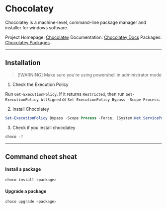 # Chocolatey

Chocolatey is a machine-level, command-line package manager and installer for windows software.

Project Homepage: [Chocolatey](https://chocolatey.org) 
Documentation: [Chocolatey Docs](https://docs.chocolatey.org/en-us/)
Packages: [Chocolatey Packages](https://community.chocolatey.org/packages)

---
## Installation

> [!WARNING] Make sure you're using powershell in administrator mode

1. Check the Execution Policy

Run `Get-ExecutionPolicy`. If it returns `Restricted`, then run `Set-ExecutionPolicy AllSigned` or `Set-ExecutionPolicy Bypass -Scope Process`.

2. Install Chocolatey

```powershell
Set-ExecutionPolicy Bypass -Scope Process -Force; [System.Net.ServicePointManager]::SecurityProtocol = [System.Net.ServicePointManager]::SecurityProtocol -bor 3072; iex ((New-Object System.Net.WebClient).DownloadString('https://community.chocolatey.org/install.ps1'))
```

3. Check if you install chocolatey

```powershell
choco -?
```

---

## Command cheet sheat

#### Install a package
```powershell
choco install <package>
```

#### Upgrade a package
```powershell
choco upgrade <package>
```